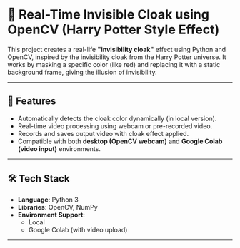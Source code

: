 # 🧥 Real-Time Invisible Cloak using OpenCV (Harry Potter Style Effect)

This project creates a real-life **"invisibility cloak"** effect using Python and OpenCV, inspired by the invisibility cloak from the Harry Potter universe. It works by masking a specific color (like red) and replacing it with a static background frame, giving the illusion of invisibility.

---

## 🚀 Features

- Automatically detects the cloak color dynamically (in local version).
- Real-time video processing using webcam or pre-recorded video.
- Records and saves output video with cloak effect applied.
- Compatible with both **desktop (OpenCV webcam)** and **Google Colab (video input)** environments.

---

## 🛠️ Tech Stack

- **Language**: Python 3
- **Libraries**: OpenCV, NumPy
- **Environment Support**:
  - Local
  - Google Colab (with video upload)

---
